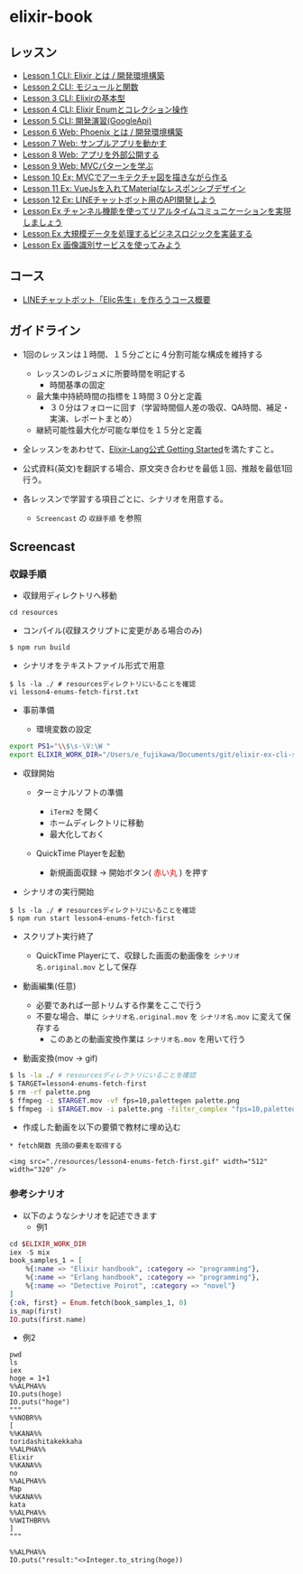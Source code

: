 # elixir-book


## レッスン
* [Lesson 1 CLI: Elixir とは  / 開発環境構築](https://github.com/Eigo-Mt-Fuji/elixir-book/blob/master/lesson1.pdf)
* [Lesson 2 CLI: モジュールと関数](https://github.com/Eigo-Mt-Fuji/elixir-book/blob/master/lesson2.pdf)
* [Lesson 3 CLI: Elixirの基本型](https://github.com/Eigo-Mt-Fuji/elixir-book/blob/master/lesson3.pdf)
* [Lesson 4 CLI: Elixir Enumとコレクション操作](https://github.com/Eigo-Mt-Fuji/elixir-book/blob/master/lesson4.md)
* [Lesson 5 CLI: 開発演習(GoogleApi)](https://github.com/Eigo-Mt-Fuji/elixir-book/blob/master/lesson5.md)
* [Lesson 6 Web: Phoenix とは / 開発環境構築](https://github.com/Eigo-Mt-Fuji/elixir-book/blob/master/lesson6.md)
* [Lesson 7 Web: サンプルアプリを動かす](https://github.com/Eigo-Mt-Fuji/elixir-book/blob/master/lesson7.md)
* [Lesson 8 Web: アプリを外部公開する](https://github.com/Eigo-Mt-Fuji/elixir-book/blob/master/lesson8.md)
* [Lesson 9 Web: MVCパターンを学ぶ](https://github.com/Eigo-Mt-Fuji/elixir-book/blob/master/lesson9.md)
* [Lesson 10 Ex; MVCでアーキテクチャ図を描きながら作る](https://github.com/Eigo-Mt-Fuji/rails-training-image-search/issues/2)
* [Lesson 11 Ex: VueJsを入れてMaterialなレスポンシブデザイン](https://github.com/Eigo-Mt-Fuji/rails-training-image-search/issues/3)
* [Lesson 12 Ex: LINEチャットボット用のAPI開発しよう](https://qiita.com/e_fujikawa/items/27d6a3aac6b513a90713)
* [Lesson Ex チャンネル機能を使ってリアルタイムコミュニケーションを実現しましょう](./README.md)
* [Lesson Ex 大規模データを処理するビジネスロジックを実装する](./README.md)
* [Lesson Ex 画像識別サービスを使ってみよう](./README.md)

## コース
* [LINEチャットボット「Elic先生」を作ろうコース概要](./lesson13.md)

## ガイドライン

* 1回のレッスンは１時間、１５分ごとに４分割可能な構成を維持する
  * レッスンのレジュメに所要時間を明記する
    * 時間基準の固定
  * 最大集中持続時間の指標を１時間３０分と定義
    * ３０分はフォローに回す（学習時間個人差の吸収、QA時間、補足・実演、レポートまとめ）
  * 継続可能性最大化が可能な単位を１５分と定義

* 全レッスンをあわせて、[Elixir-Lang公式 Getting Started](https://elixir-lang.org/getting-started/introduction.html)を満たすこと。

* 公式資料(英文)を翻訳する場合、原文突き合わせを最低１回、推敲を最低1回行う。

* 各レッスンで学習する項目ごとに、シナリオを用意する。
  * `Screencast` の `収録手順` を参照

## Screencast

### 収録手順

* 収録用ディレクトリへ移動

```
cd resources
```

* コンパイル(収録スクリプトに変更がある場合のみ)

```
$ npm run build
```

* シナリオをテキストファイル形式で用意

```
$ ls -la ./ # resourcesディレクトリにいることを確認
vi lesson4-enums-fetch-first.txt
```

* 事前準備
  
  * 環境変数の設定

```bash
export PS1="\\$\s-\V:\W "
export ELIXIR_WORK_DIR="/Users/e_fujikawa/Documents/git/elixir-ex-cli-sample"
```

* 収録開始  

  * ターミナルソフトの準備
    * `iTerm2` を開く
    * ホームディレクトリに移動
    * 最大化しておく

  * QuickTime Playerを起動
    * 新規画面収録 -> 開始ボタン( <span style="color: red">赤い丸</span> ) を押す

* シナリオの実行開始

```
$ ls -la ./ # resourcesディレクトリにいることを確認
$ npm run start lesson4-enums-fetch-first
```

* スクリプト実行終了
  * QuickTime Playerにて、収録した画面の動画像を `シナリオ名.original.mov` として保存

* 動画編集(任意)
  * 必要であれば一部トリムする作業をここで行う
  * 不要な場合、単に `シナリオ名.original.mov` を `シナリオ名.mov` に変えて保存する
    * このあとの動画変換作業は  `シナリオ名.mov` を用いて行う

* 動画変換(mov -> gif)

```bash
$ ls -la ./ # resourcesディレクトリにいることを確認
$ TARGET=lesson4-enums-fetch-first
$ rm -rf palette.png
$ ffmpeg -i $TARGET.mov -vf fps=10,palettegen palette.png
$ ffmpeg -i $TARGET.mov -i palette.png -filter_complex "fps=10,paletteuse" $TARGET.gif
```

* 作成した動画を以下の要領で教材に埋め込む

```text
* fetch関数 先頭の要素を取得する

<img src="./resources/lesson4-enums-fetch-first.gif" width="512" width="320" />
```


### 参考シナリオ

* 以下のようなシナリオを記述できます
   * 例1

```elixir
cd $ELIXIR_WORK_DIR
iex -S mix
book_samples_1 = [
    %{:name => "Elixir handbook", :category => "programming"},
    %{:name => "Erlang handbook", :category => "programming"},
    %{:name => "Detective Poirot", :category => "novel"}
]
{:ok, first} = Enum.fetch(book_samples_1, 0)
is_map(first)
IO.puts(first.name)
```

   * 例2

```
pwd
ls
iex
hoge = 1+1
%%ALPHA%%
IO.puts(hoge)
IO.puts("hoge")
"""
%%NOBR%%
[
%%KANA%%
toridashitakekkaha
%%ALPHA%%
Elixir
%%KANA%%
no
%%ALPHA%%
Map
%%KANA%%
kata
%%ALPHA%%
%%WITHBR%%
]
"""

%%ALPHA%%
IO.puts("result:"<>Integer.to_string(hoge))
```
